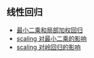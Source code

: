 ## 线性回归

- [最小二乘和局部加权回归](./LWLR.ipynb)
- [scaling 对最小二乘的影响](./scaling_unimportant_LinearR.ipynb)
- [scaling 对岭回归的影响](./scaling_unimportant_RidgeR.ipynb)
